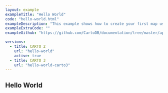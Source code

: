 ```yaml
---
layout: example
exampleTitle: "Hello World"
code: "hello-world.html"
exampleDescription: "This example shows how to create your first map using CARTO and Google Maps Javascript API."
exampleExtraCode: ""
exampleGithub: "https://github.com/CartoDB/documentation/tree/master/app/content/google-maps/examples/hello-world.html"

versions:
  - title: CARTO 2
    url: "hello-world"
    active: true
  - title: CARTO 3
    url: "hello-world-carto3"
---
```


## Hello World